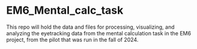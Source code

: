 # EM6_Mental_calc_task
This repo will hold the data and files for processing, visualizing, and analyzing the eyetracking data from the mental calculation task in the EM6 project, from the pilot that was run in the fall of 2024.
